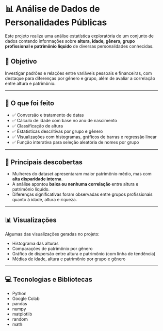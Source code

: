 # 📊 Análise de Dados de Personalidades Públicas

Este projeto realiza uma análise estatística exploratória de um conjunto de dados contendo informações sobre **altura, idade, gênero, grupo profissional e patrimônio líquido** de diversas personalidades conhecidas.

## 🎯 Objetivo

Investigar padrões e relações entre variáveis pessoais e financeiras, com destaque para diferenças por gênero e grupo, além de avaliar a correlação entre altura e patrimônio.

---

## 🧠 O que foi feito

- ✅ Conversão e tratamento de datas
- ✅ Cálculo de idade com base no ano de nascimento
- ✅ Classificação de altura
- ✅ Estatísticas descritivas por grupo e gênero
- ✅ Visualizações com histogramas, gráficos de barras e regressão linear
- ✅ Função interativa para seleção aleatória de nomes por grupo

---

## 📌 Principais descobertas

- Mulheres do dataset apresentaram maior patrimônio médio, mas com **alta disparidade interna**.
- A análise apontou **baixa ou nenhuma correlação** entre altura e patrimônio líquido.
- Diferenças significativas foram observadas entre grupos profissionais quanto à idade, altura e riqueza.

---

## 📊 Visualizações

Algumas das visualizações geradas no projeto:
- Histograma das alturas
- Comparações de patrimônio por gênero
- Gráfico de dispersão entre altura e patrimônio (com linha de tendência)
- Médias de idade, altura e patrimônio por grupo e gênero

---

## 💻 Tecnologias e Bibliotecas

- Python
- Google Colab
- pandas
- numpy
- matplotlib
- random
- math


